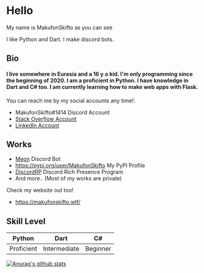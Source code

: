 # Hello

My name is MakufonSkifto as you can see

I like Python and Dart. I make discord bots.

## Bio

#### I live somewhere in Eurasia and a 16 y.o kid. I'm only programming since the beginning of 2020. I am a proficient in Python. I have knowledge in Dart and C# too. I am currently learning how to make web apps with Flask.

You can reach me by my social accounts any time!:
* MakufonSkifto#1414 Discord Account
* [Stack Overflow Account](https://stackoverflow.com/users/12920146/emir-s%c3%bcrmen)
* [LinkedIn Account](https://www.linkedin.com/in/emir-surmen/)

## Works
* [Meon](https://top.gg/bot/713066005911568424) Discord Bot
* https://pypi.org/user/MakufonSkifto My PyPI Profile
* [DiscordRP](https://github.com/MakufonSkifto/discordrp) Discord Rich Presence Program
* And more.. (Most of my works are private)

Check my website out too!
* https://makufonskifto.wtf/

## Skill Level
| Python        | Dart           | C#             |
| ------------- |----------------|----------------|
| Proficient    | Intermediate   | Beginner       |

[![Anurag's github stats](https://github-readme-stats.vercel.app/api?username=makufonskifto&count_private=true&show_icons=true&theme=dark)](https://github.com/anuraghazra/github-readme-stats)
